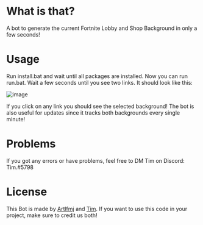 # What is that?
A bot to generate the current Fortnite Lobby and Shop Background in only a few seconds!

# Usage
Run install.bat and wait until all packages are installed.
Now you can run run.bat. Wait a few seconds until you see two links. 
It should look like this:

![image](https://user-images.githubusercontent.com/86020466/172049233-9c9e09fb-4b02-4d14-a2ac-3b62b1623713.png)


If you click on any link you should see the selected background!
The bot is also useful for updates since it tracks both backgrounds every single minute!


# Problems 
If you got any errors or have problems, feel free to DM Tim on Discord:
Tim.#5798

# License
This Bot is made by [Artlfmj](https://github.com/Artlfmj) and [Tim](https://twitter.com/TimFNLeaks).
If you want to use this code in your project, make sure to credit us both!
